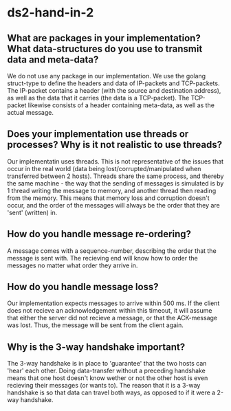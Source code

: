 # ds2-hand-in-2

## What are packages in your implementation? What data-structures do you use to transmit data and meta-data?

We do not use any package in our implementation. We use the golang struct-type to define the headers and data of IP-packets and TCP-packets. The IP-packet contains a header (with the source and destination address), as well as the data that it carries (the data is a TCP-packet). The TCP-packet likewise consists of a header containing meta-data, as well as the actual message.

## Does your implementation use threads or processes? Why is it not realistic to use threads?

Our implementatin uses threads. This is not representative of the issues that occur in the real world (data being lost/corrupted/manipulated when transferred between 2 hosts).
Threads share the same process, and thereby the same machine - the way that the sending of messages is simulated is by 1 thread writing the message to memory, and another thread then reading from the memory. This means that memory loss and corruption doesn't occur, and the order of the messages will always be the order that they are 'sent' (written) in.

## How do you handle message re-ordering?

A message comes with a sequence-number, describing the order that the message is sent with. The recieving end will know how to order the messages no matter what order they arrive in.

## How do you handle message loss?

Our implementation expects messages to arrive within 500 ms. If the client does not recieve an acknowledgement within this timeout, it will assume that either the server did not recieve a message, or that the ACK-message was lost. Thus, the message will be sent from the client again.

## Why is the 3-way handshake important?

The 3-way handshake is in place to 'guarantee' that the two hosts can 'hear' each other. Doing data-transfer without a preceding handshake means that one host doesn't know wether or not the other host is even recieving their messages (or wants to). The reason that it is a 3-way handshake is so that data can travel both ways, as opposed to if it were a 2-way handshake.